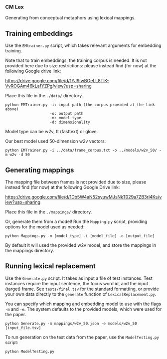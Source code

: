 ### CM Lex
Generating from conceptual metaphors using lexical mappings.


## Training embeddings
   
Use the `EMtrainer.py` script, which takes relevant arguments for embedding training.

Note that to train embeddings, the training corpus is needed. It is not provided here due to size restrictions: please instead find (for now) at the following Google drive link:

https://drive.google.com/file/d/1YJ9IwBOeLL8TlK-VvROGAm46kLafYZPg/view?usp=sharing

Place this file in the `./data/` directory.

```
python EMTrainer.py -i: input path (the corpus provided at the link above)
                    -o: output path
                    -m: model type
                    -d: dimensionality
```

Model type can be w2v, ft (fasttext) or glove.

Our best model used 50-dimension w2v vectors:

```
python EMTrainer.py -i ../data/frame_corpus.txt -o ../models/w2v_50/ -m w2v -d 50
```

## Generating mappings
The mapping file between frames is not provided due to size, please instead find (for now) at the following Google Drive link:

https://drive.google.com/file/d/1Db5W4aN52syuwMJsNkT029a7ZB3rl4Ks/view?usp=sharing

Place this file in the `./mappings/` directory.

Or, generate them from a model! Run the `Mapping.py` script, providing options for the model used as needed:

```
python Mappings.py -m [model_type] -i [model_file] -o [output_file]
```

By default it will used the provided w2v model, and store the mappings in the mappings directory.

## Running lexical replacement
Use the  `Generate.py` script. It takes as input a file of test instances.
Test instances require the input sentence, the focus word id, and the input (target) frame. See `tests/final.tsv` for the standard formatting, or provide your own data directly to the `generate` function of `LexicalReplacement.py`.

You can specify which mapping and embedding model to use with the flags `-m` and `-e`. The system defaults to the provided models, which were used for the paper.

```
python Generate.py -m mappings/w2v_50.json -e models/w2v_50 [input_file.tsv]
```

To run generation on the test data from the paper, use the `ModelTesting.py` script:

```
python ModelTesting.py
```
